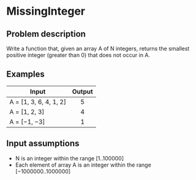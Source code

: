 # MissingInteger

## Problem description

Write a function that, given an array A of N integers, returns the smallest positive integer (greater than 0) that does not occur in A.

## Examples

| Input                  | Output |
|------------------------|:------:|
| A = [1, 3, 6, 4, 1, 2] |   5    |
| A = [1, 2, 3]          |   4    |
| A = [−1, −3]           |   1    |

## Input assumptions

* N is an integer within the range [1..100000]
* Each element of array A is an integer within the range [−1000000..1000000]